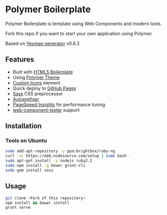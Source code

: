 # Polymer Boilerplate

Polymer Boilerplate is template using Web Components and modern tools.

Fork this repo if you want to start your own application using Polymer.

Based on [Yeoman generator](https://github.com/yeoman/generator-polymer)
v0.6.3

## Features

- Built with [HTML5 Boilerplate](https://html5boilerplate.com)
- Using [Polymer Theme](https://github.com/StartPolymer/polymer-theme)
- [Custom Icons](https://github.com/StartPolymer/polymer-base-template/blob/master/app/elements/custom-icons/custom-icons.html) element
- Quick deploy to [GitHub Pages](https://pages.github.com)
- [Sass](http://sass-lang.com) CSS preprocessor
- [Autoprefixer](https://github.com/postcss/autoprefixer)
- [PageSpeed Insights](https://developers.google.com/speed/docs/insights/about) for performance tuning
- [web-component-tester](https://github.com/Polymer/web-component-tester) support

## Installation

### Tools on Ubuntu

```sh
sudo add-apt-repository -y ppa:brightbox/ruby-ng
curl -sL https://deb.nodesource.com/setup | sudo bash -
sudo apt-get install -y nodejs ruby2.2
sudo npm install -g bower grunt-cli
sudo gem install sass
```

## Usage

```sh
git clone <Fork of this repository>
npm install && bower install
grunt serve
```
